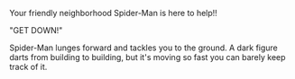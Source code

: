 Your friendly neighborhood Spider-Man is here to help!!

"GET DOWN!"

Spider-Man lunges forward and tackles you to the ground.
A dark figure darts from building to building, but it's moving so fast you
can barely keep track of it.
